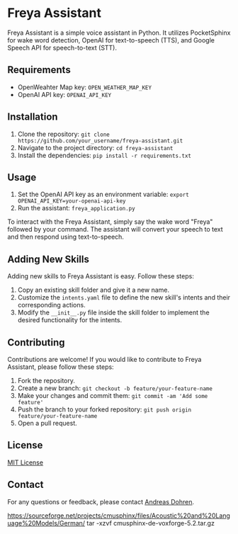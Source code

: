 # Freya Assistant

Freya Assistant is a simple voice assistant in Python. It utilizes PocketSphinx for wake word detection, OpenAI for text-to-speech (TTS), and Google Speech API for speech-to-text (STT).

## Requirements

- OpenWeahter Map key: `OPEN_WEATHER_MAP_KEY`
- OpenAI API key: `OPENAI_API_KEY`

## Installation

1. Clone the repository: `git clone https://github.com/your_username/freya-assistant.git`
2. Navigate to the project directory: `cd freya-assistant`
3. Install the dependencies: `pip install -r requirements.txt`

## Usage

1. Set the OpenAI API key as an environment variable: `export OPENAI_API_KEY=your-openai-api-key`
2. Run the assistant: `freya_application.py`

To interact with the Freya Assistant, simply say the wake word "Freya" followed by your command. The assistant will convert your speech to text and then respond using text-to-speech.

## Adding New Skills

Adding new skills to Freya Assistant is easy. Follow these steps:

1. Copy an existing skill folder and give it a new name.
2. Customize the `intents.yaml` file to define the new skill's intents and their corresponding actions.
3. Modify the `__init__.py` file inside the skill folder to implement the desired functionality for the intents.

## Contributing

Contributions are welcome! If you would like to contribute to Freya Assistant, please follow these steps:
 
1. Fork the repository.
2. Create a new branch: `git checkout -b feature/your-feature-name`
3. Make your changes and commit them: `git commit -am 'Add some feature'`
4. Push the branch to your forked repository: `git push origin feature/your-feature-name`
5. Open a pull request.

## License

[MIT License](LICENSE)

## Contact

For any questions or feedback, please contact [Andreas Dohren](https://github.com/dohren).

https://sourceforge.net/projects/cmusphinx/files/Acoustic%20and%20Language%20Models/German/
tar -xzvf cmusphinx-de-voxforge-5.2.tar.gz
